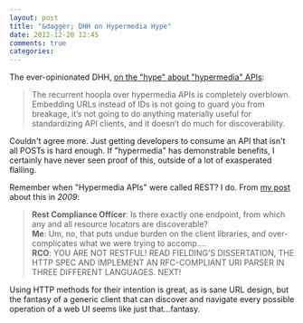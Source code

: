 ```yaml
---
layout: post
title: "&dagger; DHH on Hypermedia Hype"
date: 2012-12-20 12:45
comments: true
categories: 
---
```


The ever-opinionated DHH, [on the "hype" about "hypermedia" APIs][dhhpost]:


> The recurrent hoopla over hypermedia APIs is completely overblown. Embedding URLs instead of IDs is not going to guard you from breakage, it’s not going to do anything materially useful for standardizing API clients, and it doesn’t do much for discoverability.

Couldn't agree more. Just getting developers to consume an API that isn't all POSTs is hard enough.  If "hypermedia" has
demonstrable benefits, I certainly have never seen proof of this, outside of a lot of exasperated flailing.

Remember when "Hypermedia APIs" were called REST?  I do.  From [my post][restcompliance] about this in _2009_:

> <strong>Rest Compliance Officer</strong>: Is there exactly one endpoint, from which any and all resource locators are discoverable?<br>
> <strong>Me</strong>: Um, no, that puts undue burden on the client libraries, and over-complicates what we were trying to accomp&hellip;.<br>
> <strong>RCO</strong>: YOU ARE NOT RESTFUL! READ FIELDING’S DISSERTATION, THE HTTP SPEC AND IMPLEMENT AN RFC-COMPLIANT URI PARSER IN THREE DIFFERENT LANGUAGES. NEXT!<br>

Using HTTP methods for their intention is great, as is sane URL design, but the fantasy of a generic client that can discover and
navigate every possible operation of a web UI seems like just that&hellip;fantasy.

[dhhpost]: http://37signals.com/svn/posts/3373-getting-hyper-about-hypermedia-apis
[restcompliance]: http://www.naildrivin5.com/blog/2009/03/17/mustbecompliant.html
